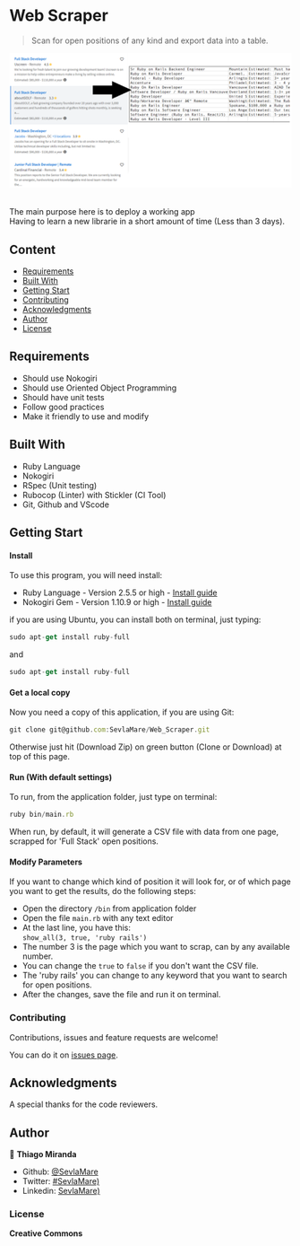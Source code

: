 # Web Scraper
> Scan for open positions of any kind and export data into a table.<br>

![screenshot](screenshot.png)

<br>The main purpose here is to deploy a working app<br>
Having to learn a new librarie in a short amount of time (Less than 3 days).

## Content

* [Requirements](#requirements)
* [Built With](#built-with)
* [Getting Start](#getting-start)
* [Contributing](#contributing)
* [Acknowledgments](#acknowledgments)
* [Author](#author)
* [License](#license)

## Requirements

<ul>
  <li>Should use Nokogiri</li>
  <li>Should use Oriented Object Programming</li>
  <li>Should have unit tests</li>
  <li>Follow good practices</li>
  <li>Make it friendly to use and modify</li>
</ul>

## Built With

- Ruby Language <br>
- Nokogiri <br>
- RSpec (Unit testing) <br>
- Rubocop (Linter) with Stickler (CI Tool) <br>
- Git, Github and VScode <br>

## Getting Start

#### Install
To use this program, you will need install:
* Ruby Language - Version 2.5.5 or high - [Install guide](https://www.ruby-lang.org/en/documentation/installation/)
* Nokogiri Gem - Version 1.10.9 or high - [Install guide](https://nokogiri.org/tutorials/installing_nokogiri.html)

if you are using Ubuntu, you can install both on terminal, just typing:
```js
sudo apt-get install ruby-full
```
and
```js
sudo apt-get install ruby-full
```

#### Get a local copy
Now you need a copy of this application, if you are using Git:
```js
git clone git@github.com:SevlaMare/Web_Scraper.git
```
Otherwise just hit (Download Zip) on green button (Clone or Download) at top of this page.


#### Run (With default settings)
To run, from the application folder, just type on terminal:
```js
ruby bin/main.rb
```

When run, by default, it will generate a CSV file with data 
from one page, scrapped for 'Full Stack' open positions.

#### Modify Parameters
If you want to change which kind of position it will look for, 
or of which page you want to get the results, do the following steps:

* Open the directory `/bin` from application folder
* Open the file `main.rb` with any text editor
* At the last line, you have this:
<br>`show_all(3, true, 'ruby rails')`
* The number 3 is the page which you want to scrap, can by any available number.
* You can change the `true` to `false` if you don't want the CSV file.
* The 'ruby rails' you can change to any keyword that you want to search for open positions.
* After the changes, save the file and run it on terminal.

### Contributing

Contributions, issues and feature requests are welcome!

You can do it on [issues page](issues/).

## Acknowledgments

A special thanks for the code reviewers.

## Author

👤 **Thiago Miranda**

- Github: [@SevlaMare](https://github.com/SevlaMare)
- Twitter: [#SevlaMare)](https://twitter.com/SevlaMare)
- Linkedin: [SevlaMare)](https://www.linkedin.com/in/sevlamare)

### License

<strong>Creative Commons</strong>
